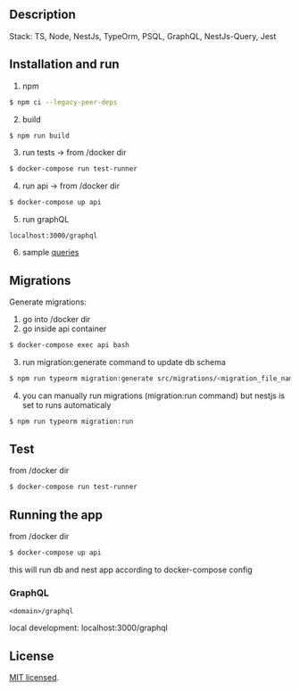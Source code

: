 ## Description
Stack: TS, Node, NestJs, TypeOrm, PSQL, GraphQL, NestJs-Query, Jest

## Installation and run
1. npm
```bash
$ npm ci --legacy-peer-deps
```
2. build
```bash
$ npm run build
```
3. run tests -> from /docker dir
```bash
$ docker-compose run test-runner
```
4. run api -> from /docker dir
```bash
$ docker-compose up api
```
5. run graphQL
```http
localhost:3000/graphql
```
6. sample [queries](src/utils/testingGraphQLQueries.ts)


## Migrations
Generate migrations:
1. go into /docker dir
2. go inside api container
```bash
$ docker-compose exec api bash
```
3. run migration:generate command to update db schema
```bash
$ npm run typeorm migration:generate src/migrations/<migration_file_name>
```
4. you can manually run migrations (migration:run command) but nestjs is set to runs automaticaly
```bash
$ npm run typeorm migration:run
```


## Test
from /docker dir
```bash
$ docker-compose run test-runner
```

## Running the app
from /docker dir
```bash
$ docker-compose up api
```
this will run db and nest app according to docker-compose config

### GraphQL
```http
<domain>/graphql
```

local development: localhost:3000/graphql

## License

[MIT licensed](LICENSE).
